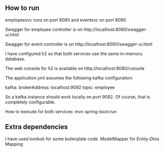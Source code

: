 ## How to run
employeesvc runs on port 8080 and eventsvc on port 8090

Swagger for employee controller is on
http://localhost:8080/swagger-ui.html

Swagger for event controller is on
http://localhost:8090/swagger-ui.html

I have configured h2 so that both services use the same in-memory database. 

The web console for h2 is available on
http://localhost:8080/console

The application.yml assumes the following kafka configuration:

kafka:
  brokerAddress: localhost:9092
  topic: employee

So a kafka instance should work locally on port 9092. Of course, that is completely configurable.

How to execute for both services:
	mvn spring-boot:run

## Extra dependencies
I have used lombok for some boilerplate code. 
ModelMapper for Entity-Dtos Mapping
